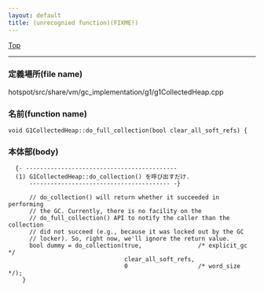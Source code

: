 ```yaml
---
layout: default
title: (unrecognied function)(FIXME!)
---
```

[Top](../index.html)

--- 
### 定義場所(file name)
hotspot/src/share/vm/gc_implementation/g1/g1CollectedHeap.cpp

### 名前(function name)
```
void G1CollectedHeap::do_full_collection(bool clear_all_soft_refs) {
```

### 本体部(body)
```
  {- -------------------------------------------
  (1) G1CollectedHeap::do_collection() を呼び出すだけ.
      ---------------------------------------- -}

	  // do_collection() will return whether it succeeded in performing
	  // the GC. Currently, there is no facility on the
	  // do_full_collection() API to notify the caller than the collection
	  // did not succeed (e.g., because it was locked out by the GC
	  // locker). So, right now, we'll ignore the return value.
	  bool dummy = do_collection(true,                /* explicit_gc */
	                             clear_all_soft_refs,
	                             0                    /* word_size */);
	}
	
```


